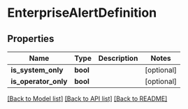 # EnterpriseAlertDefinition

## Properties
Name | Type | Description | Notes
------------ | ------------- | ------------- | -------------
**is_system_only** | **bool** |  | [optional] 
**is_operator_only** | **bool** |  | [optional] 

[[Back to Model list]](../README.md#documentation-for-models) [[Back to API list]](../README.md#documentation-for-api-endpoints) [[Back to README]](../README.md)


